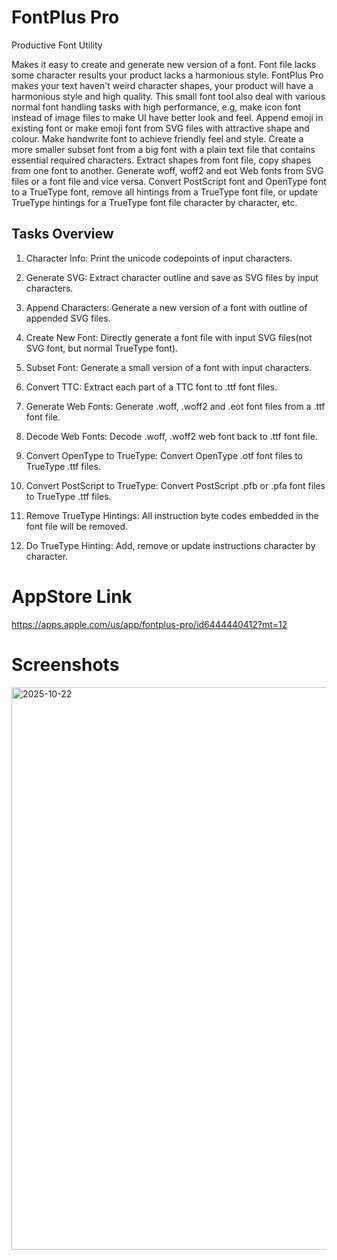 # FontPlus Pro

Productive Font Utility


Makes it easy to create and generate new version of a font. Font file lacks some character results your product lacks a harmonious style. FontPlus Pro makes your text haven't weird character shapes, your product will have a harmonious style and high quality. This small font tool also deal with various normal font handling tasks with high performance, e.g, make icon font instead of image files to make UI have better look and feel. Append emoji in existing font or make emoji font from SVG files with attractive shape and colour. Make handwrite font to achieve friendly feel and style. Create a more smaller subset font from a big font with a plain text file that contains essential required characters. Extract shapes from font file, copy shapes from one font to another. Generate woff, woff2 and eot Web fonts from SVG files or a font file and vice versa. Convert PostScript font and OpenType font to a TrueType font, remove all hintings from a TrueType font file, or update TrueType hintings for a TrueType font file character by character, etc.

Tasks Overview
-------------------
1. Character Info:
Print the unicode codepoints of input characters.

2. Generate SVG:
Extract character outline and save as SVG files by input characters.

3. Append Characters:
Generate a new version of a font with outline of appended SVG files.

4. Create New Font:
Directly generate a font file with input SVG files(not SVG font, but normal TrueType font).

5. Subset Font:
Generate a small version of a font with input characters.

6. Convert TTC:
Extract each part of a TTC font to .ttf font files.

7. Generate Web Fonts:
Generate .woff, .woff2 and .eot font files from a .ttf font file.

8. Decode Web Fonts:
Decode .woff, .woff2 web font back to .ttf font file.

9. Convert OpenType to TrueType:
Convert OpenType .otf font files to TrueType .ttf files.

10. Convert PostScript to TrueType:
Convert PostScript .pfb or .pfa font files to TrueType .ttf files.

11. Remove TrueType Hintings:
All instruction byte codes embedded in the font file will be removed.

12. Do TrueType Hinting:
Add, remove or update instructions character by character.


AppStore Link
===============
https://apps.apple.com/us/app/fontplus-pro/id6444440412?mt=12


Screenshots
===============
<img width="1440" height="900" alt="2025-10-22" src="https://github.com/user-attachments/assets/6a94e3fc-2e6a-41a5-944f-fa9d258ac84e" />

